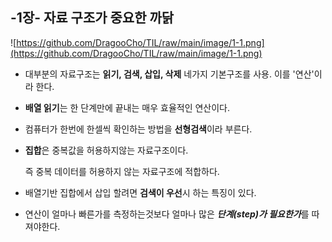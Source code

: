 ## **-1장- 자료 구조가 중요한 까닭**

![https://github.com/DragooCho/TIL/raw/main/image/1-1.png](https://github.com/DragooCho/TIL/raw/main/image/1-1.png)

- 대부분의 자료구조는 **읽기, 검색, 삽입, 삭제** 네가지 기본구조를 사용. 이를 '연산'이라 한다.

- **배열 읽기**는 한 단계만에 끝내는 매우 효율적인 연산이다.

- 컴퓨터가 한번에 한셀씩 확인하는 방법을 **선형검색**이라 부른다.

- **집합**은 중복값을 허용하지않는 자료구조이다. 

  즉 중복 데이터를 허용하지 않는 자료구조에 적합하다.

- 배열기반 집합에서 삽입 할려면 **검색이 우선**시 하는 특징이 있다. 

- 연산이 얼마나 빠른가를 측정하는것보다 얼마나 많은 ***단계(step)가 필요한가***를 따져야한다.



















